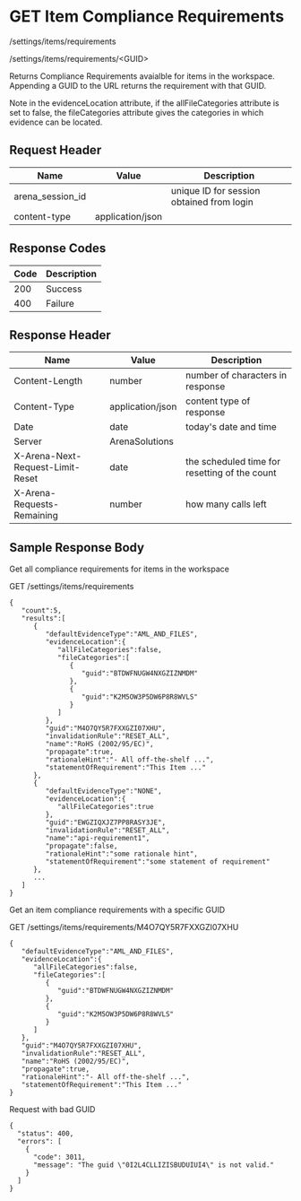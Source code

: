 # GET Item Compliance Requirements
/settings/items/requirements

/settings/items/requirements/&lt;GUID&gt;

Returns   Compliance Requirements avaialble for items  in the workspace. Appending a GUID to the URL returns the requirement with that GUID.  

Note in the evidenceLocation attribute, if the allFileCategories attribute is set to false, the fileCategories attribute gives the categories in which evidence can be located.

## Request Header

| Name<br> | Value<br> | Description<br> |
|  --- |  --- |  --- | 
| arena_session_id<br> |   | unique ID for session obtained from login<br> |
| content-type<br> | application/json<br> |   |

## Response Codes

| Code<br> | Description<br> |
|  --- |  --- | 
| 200<br> | Success<br> |
| 400<br> | Failure<br> |

## Response Header

| Name<br> | Value<br> | Description<br> |
|  --- |  --- |  --- | 
| Content-Length<br> | number<br> | number of characters in response<br> |
| Content-Type<br> | application/json<br> | content type of response<br> |
| Date<br> | date<br> | today's date and time<br> |
| Server<br> | ArenaSolutions<br> |   |
| X-Arena-Next-Request-Limit-Reset<br> | date<br> | the scheduled time for resetting of the count<br> |
| X-Arena-Requests-Remaining<br> | number<br> | how many calls left<br> |

## Sample Response Body
Get all compliance requirements for items in the workspace

GET /settings/items/requirements

```
{  
   "count":5,
   "results":[  
      {  
         "defaultEvidenceType":"AML_AND_FILES",
         "evidenceLocation":{  
            "allFileCategories":false,
            "fileCategories":[  
               {  
                  "guid":"BTDWFNUGW4NXGZIZNMDM"
               },
               {  
                  "guid":"K2M5OW3P5DW6P8R8WVLS"
               }
            ]
         },
         "guid":"M4O7QY5R7FXXGZI07XHU",
         "invalidationRule":"RESET_ALL",
         "name":"RoHS (2002/95/EC)",
         "propagate":true,
         "rationaleHint":"- All off-the-shelf ...",
         "statementOfRequirement":"This Item ..."
      },
      {  
         "defaultEvidenceType":"NONE",
         "evidenceLocation":{  
            "allFileCategories":true
         },
         "guid":"EWGZIQXJZ7PP8RASY3JE",
         "invalidationRule":"RESET_ALL",
         "name":"api-requirement1",
         "propagate":false,
         "rationaleHint":"some rationale hint",
         "statementOfRequirement":"some statement of requirement"
      },
      ...
   ]
}
```
Get an item compliance requirements with a specific GUID

GET /settings/items/requirements/M4O7QY5R7FXXGZI07XHU

```
{  
   "defaultEvidenceType":"AML_AND_FILES",
   "evidenceLocation":{  
      "allFileCategories":false,
      "fileCategories":[  
         {  
            "guid":"BTDWFNUGW4NXGZIZNMDM"
         },
         {  
            "guid":"K2M5OW3P5DW6P8R8WVLS"
         }
      ]
   },
   "guid":"M4O7QY5R7FXXGZI07XHU",
   "invalidationRule":"RESET_ALL",
   "name":"RoHS (2002/95/EC)",
   "propagate":true,
   "rationaleHint":"- All off-the-shelf ...",
   "statementOfRequirement":"This Item ..."
}
```
Request with bad GUID

```
{
  "status": 400,
  "errors": [
    {
      "code": 3011,
      "message": "The guid \"0I2L4CLLIZISBUDUIUI4\" is not valid."
    }
  ]
}
```
